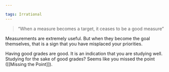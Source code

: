 ```yaml
---

tags: Irrational
---
```


> “When a measure becomes a target, it ceases to be a good measure”

Measurements are extremely useful. But when they become the goal themselves, that is a sign that you have misplaced your priorities.

Having good grades are good. It is an indication that you are studying well. Studying for the sake of good grades? Seems like you missed the point ([[Missing the Point]]).